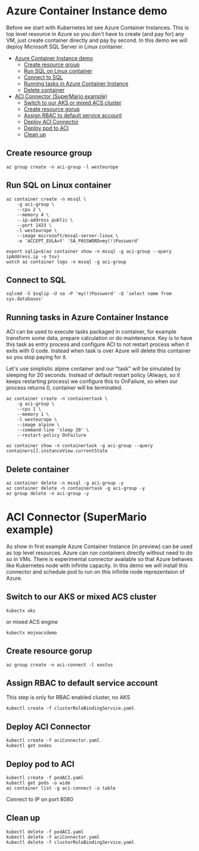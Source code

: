 # Azure Container Instance demo
Before we start with Kubernetes let see Azure Container Instances. This is top level resource in Azure so you don't have to create (and pay for) any VM, just create container directly and pay by second. In this demo we will deploy Microsoft SQL Server in Linux container.

- [Azure Container Instance demo](#azure-container-instance-demo)
    - [Create resource group](#create-resource-group)
    - [Run SQL on Linux container](#run-sql-on-linux-container)
    - [Connect to SQL](#connect-to-sql)
    - [Running tasks in Azure Container Instance](#running-tasks-in-azure-container-instance)
    - [Delete container](#delete-container)
- [ACI Connector (SuperMario example)](#aci-connector-supermario-example)
    - [Switch to our AKS or mixed ACS cluster](#switch-to-our-aks-or-mixed-acs-cluster)
    - [Create resource gorup](#create-resource-gorup)
    - [Assign RBAC to default service account](#assign-rbac-to-default-service-account)
    - [Deploy ACI Connector](#deploy-aci-connector)
    - [Deploy pod to ACI](#deploy-pod-to-aci)
    - [Clean up](#clean-up)

## Create resource group
```
az group create -n aci-group -l westeurope
```

## Run SQL on Linux container
```
az container create -n mssql \
    -g aci-group \
    --cpu 2 \
    --memory 4 \
    --ip-address public \
    --port 1433 \
    -l westeurope \
    --image microsoft/mssql-server-linux \
    -e 'ACCEPT_EULA=Y' 'SA_PASSWORD=my(!)Password' 

export sqlip=$(az container show -n mssql -g aci-group --query ipAddress.ip -o tsv)
watch az container logs -n mssql -g aci-group
```

## Connect to SQL
```
sqlcmd -S $sqlip -U sa -P 'my(!)Password' -Q 'select name from sys.databases'
```

## Running tasks in Azure Container Instance
ACI can be used to execute tasks packaged in container, for example transform some data, prepare calculation or do maintenance. Key is to have this task as entry process and configure ACI to not restart process when it exits with 0 code. Instead when task is over Azure will delete this container so you stop paying for it.

Let's use simplistic alpine container and our "task" will be simulated by sleeping for 20 seconds. Instead of default restart policy (Always, so it keeps restarting process) we configure this to OnFailure, so when our process returns 0, container will be terminated.

```
az container create -n containertask \
    -g aci-group \
    --cpu 1 \
    --memory 1 \
    -l westeurope \
    --image alpine \
    --command-line 'sleep 20' \
    --restart-policy OnFailure
    
az container show -n containertask -g aci-group --query containers[].instanceView.currentState
```

## Delete container
```
az container delete -n mssql -g aci-group -y
az container delete -n containertask -g aci-group -y
az group delete -n aci-group -y
```

# ACI Connector (SuperMario example)
As show in first example Azure Container Instance (in preview) can be used as top level resources. Azure can run containers directly without need to do so in VMs. There is experimental connector available so that Azure behaves like Kubernetes node with infinite capacity. In this demo we will install this connector and schedule pod to run on this infinite node reprezentaion of Azure.

## Switch to our AKS or mixed ACS cluster
```
kubectx aks
```

or mixed ACS engine

```
kubectx mojeacsdemo
```

## Create resource gorup
```
az group create -n aci-connect -l eastus
```

## Assign RBAC to default service account
This step is only for RBAC enabled cluster, no AKS

```
kubectl create -f clusterRoleBindingService.yaml
```

## Deploy ACI Connector
```
kubectl create -f aciConnector.yaml
kubectl get nodes
```

## Deploy pod to ACI
```
kubectl create -f podACI.yaml
kubectl get pods -o wide
az container list -g aci-connect -o table
```
Connect to IP on port 8080

## Clean up
```
kubectl delete -f podACI.yaml
kubectl delete -f aciConnector.yaml
kubectl delete -f clusterRoleBindingService.yaml
```